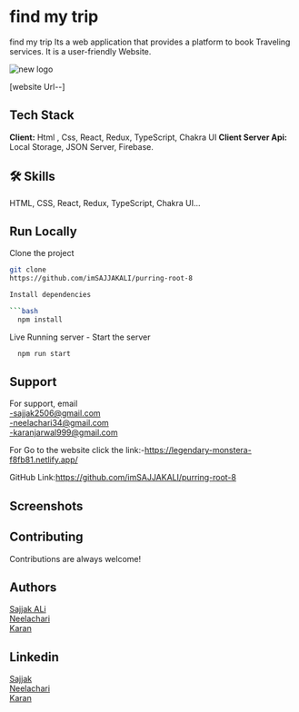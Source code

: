 # find my trip

find my trip
Its a web application that provides a platform to book Traveling services. It is a user-friendly Website.

![new logo](https://github.com/imSAJJAKALI/purring-root-8/assets/112471219/be02d43f-211f-4200-8208-a8f4bb0271eb)


[website Url--]
## Tech Stack
**Client:** Html , Css, React, Redux, TypeScript, Chakra UI 
**Client Server Api:** Local Storage, JSON Server, Firebase.
## 🛠 Skills
HTML, CSS, React, Redux, TypeScript, Chakra UI...


## Run Locally

Clone the project
```bash
git clone
https://github.com/imSAJJAKALI/purring-root-8

Install dependencies

```bash
  npm install
```
Live Running server  -
Start the server

```bash
  npm run start
```
## Support
For support, email <br/>
-sajjak2506@gmail.com <br/>
-neelachari34@gmail.com <br/>
-karanjarwal999@gmail.com <br/>

For Go to the website click the link:-https://legendary-monstera-f8fb81.netlify.app/

GitHub Link:https://github.com/imSAJJAKALI/purring-root-8
## Screenshots

## Contributing

Contributions are always welcome!
## Authors
 [Sajjak ALi](https://github.com/imSAJJAKALI) <br/>
 [Neelachari](https://github.com/Neelachari) <br/>
 [Karan](https://github.com/karanjarwal999) <br/>
## Linkedin
 [Sajjak](https://www.linkedin.com/in/sajjak-ali-8696a4223/) <br/>
 [Neelachari](https://www.linkedin.com/in/neelesh-n-h-2704a7196/) <br/>
 [Karan](https://www.linkedin.com/in/karan-jarwal-86b890230/) 
 

 
 
 
 
 


 

